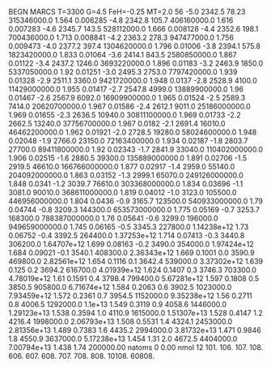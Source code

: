 BEGN
MARCS T=3300 G=4.5 FeH=-0.25 MT=2.0
                  56
-5.0 2342.5 78.23 315346000.0 1.564 0.006285 
-4.8 2342.8 105.7 406160000.0 1.616 0.007283 
-4.6 2345.7 143.5 528112000.0 1.666 0.008128 
-4.4 2352.6 198.1 700436000.0 1.713 0.008841 
-4.2 2363.2 278.3 947477000.0 1.756 0.009473 
-4.0 2377.2 397.4 1304620000.0 1.796 0.01006 
-3.8 2394.1 575.8 1823420000.0 1.833 0.01064 
-3.6 2414.1 843.5 2580850000.0 1.867 0.01122 
-3.4 2437.2 1246.0 3693220000.0 1.896 0.01183 
-3.2 2463.9 1850.0 5337050000.0 1.92 0.01251 
-3.0 2495.3 2753.0 7797420000.0 1.939 0.01328 
-2.9 2511.1 3360.0 9421720000.0 1.948 0.0137 
-2.8 2528.9 4100.0 11429000000.0 1.955 0.01417 
-2.7 2547.8 4999.0 13889900000.0 1.96 0.01467 
-2.6 2567.9 6092.0 16909900000.0 1.965 0.01524 
-2.5 2589.3 7414.0 20620700000.0 1.967 0.01586 
-2.4 2612.1 9011.0 25186000000.0 1.969 0.01655 
-2.3 2636.5 10940.0 30811100000.0 1.969 0.01733 
-2.2 2662.5 13240.0 37756700000.0 1.967 0.0182 
-2.1 2691.4 16010.0 46462200000.0 1.962 0.01921 
-2.0 2728.5 19280.0 58024600000.0 1.948 0.02048 
-1.9 2766.0 23150.0 72163400000.0 1.934 0.02187 
-1.8 2803.7 27700.0 89411800000.0 1.92 0.02343 
-1.7 2841.9 33040.0 110402000000.0 1.906 0.02515 
-1.6 2880.5 39300.0 135889000000.0 1.891 0.02706 
-1.5 2919.5 46610.0 166766000000.0 1.877 0.02917 
-1.4 2959.0 55140.0 204092000000.0 1.863 0.03152 
-1.3 2999.1 65070.0 249126000000.0 1.848 0.0341 
-1.2 3039.7 76610.0 303368000000.0 1.834 0.03696 
-1.1 3081.0 90010.0 368611000000.0 1.819 0.04012 
-1.0 3123.0 105500.0 446956000000.0 1.804 0.0436 
-0.9 3165.7 123500.0 540933000000.0 1.79 0.04744 
-0.8 3209.3 144300.0 653573000000.0 1.775 0.05169 
-0.7 3253.7 168300.0 788387000000.0 1.76 0.05641 
-0.6 3299.0 196000.0 949659000000.0 1.745 0.06165 
-0.5 3345.3 227800.0 1.14238e+12 1.73 0.06752 
-0.4 3392.5 264400.0 1.37253e+12 1.714 0.07413 
-0.3 3440.8 306200.0 1.64707e+12 1.699 0.08163 
-0.2 3490.0 354000.0 1.97424e+12 1.684 0.09021 
-0.1 3540.1 408300.0 2.36343e+12 1.669 0.1001 
0.0 3590.9 469800.0 2.82561e+12 1.654 0.1116 
0.1 3642.4 539000.0 3.37302e+12 1.639 0.125 
0.2 3694.2 616700.0 4.01939e+12 1.624 0.1407 
0.3 3746.3 703300.0 4.78019e+12 1.61 0.1591 
0.4 3798.4 799400.0 5.67281e+12 1.597 0.1808 
0.5 3850.5 905800.0 6.71674e+12 1.584 0.2063 
0.6 3902.5 1023000.0 7.93459e+12 1.572 0.2361 
0.7 3954.5 1152000.0 9.35238e+12 1.56 0.2711 
0.8 4006.5 1292000.0 1.1e+13 1.549 0.3119 
0.9 4058.6 1446000.0 1.29123e+13 1.538 0.3594 
1.0 4110.9 1615000.0 1.51307e+13 1.528 0.4147 
1.2 4216.4 1998000.0 2.06793e+13 1.508 0.5531 
1.4 4324.1 2453000.0 2.81356e+13 1.489 0.7383 
1.6 4435.2 2994000.0 3.81732e+13 1.471 0.9846 
1.8 4550.9 3637000.0 5.17238e+13 1.454 1.31 
2.0 4672.5 4404000.0 7.00794e+13 1.438 1.74 
200000.00
natoms              0      0.00
nmol          12
          101.         106.       107.      108.         606.        607.        608.
          707.         708.       808.    10108.       60808.
